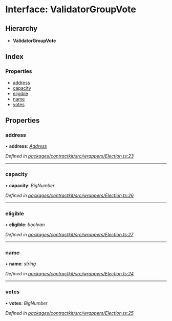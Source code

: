 # Interface: ValidatorGroupVote

## Hierarchy

* **ValidatorGroupVote**

## Index

### Properties

* [address](_wrappers_election_.validatorgroupvote.md#address)
* [capacity](_wrappers_election_.validatorgroupvote.md#capacity)
* [eligible](_wrappers_election_.validatorgroupvote.md#eligible)
* [name](_wrappers_election_.validatorgroupvote.md#name)
* [votes](_wrappers_election_.validatorgroupvote.md#votes)

## Properties

###  address

• **address**: *[Address](../modules/_base_.md#address)*

*Defined in [packages/contractkit/src/wrappers/Election.ts:23](https://github.com/celo-org/celo-monorepo/blob/master/packages/contractkit/src/wrappers/Election.ts#L23)*

___

###  capacity

• **capacity**: *BigNumber*

*Defined in [packages/contractkit/src/wrappers/Election.ts:26](https://github.com/celo-org/celo-monorepo/blob/master/packages/contractkit/src/wrappers/Election.ts#L26)*

___

###  eligible

• **eligible**: *boolean*

*Defined in [packages/contractkit/src/wrappers/Election.ts:27](https://github.com/celo-org/celo-monorepo/blob/master/packages/contractkit/src/wrappers/Election.ts#L27)*

___

###  name

• **name**: *string*

*Defined in [packages/contractkit/src/wrappers/Election.ts:24](https://github.com/celo-org/celo-monorepo/blob/master/packages/contractkit/src/wrappers/Election.ts#L24)*

___

###  votes

• **votes**: *BigNumber*

*Defined in [packages/contractkit/src/wrappers/Election.ts:25](https://github.com/celo-org/celo-monorepo/blob/master/packages/contractkit/src/wrappers/Election.ts#L25)*
